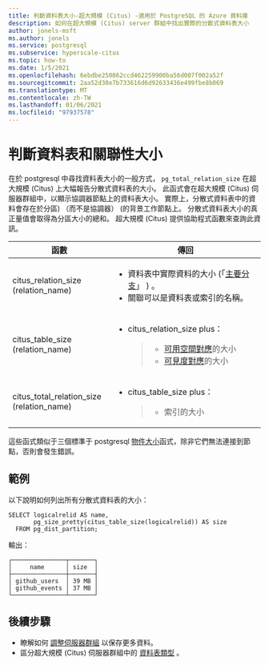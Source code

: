 ```yaml
---
title: 判斷資料表大小-超大規模 (Citus) -適用於 PostgreSQL 的 Azure 資料庫
description: 如何在超大規模 (Citus) server 群組中找出實際的分散式資料表大小
author: jonels-msft
ms.author: jonels
ms.service: postgresql
ms.subservice: hyperscale-citus
ms.topic: how-to
ms.date: 1/5/2021
ms.openlocfilehash: 6ebdbe250862ccd462259900ba56d007f002a52f
ms.sourcegitcommit: 2aa52d30e7b733616d6d92633436e499fbe8b069
ms.translationtype: MT
ms.contentlocale: zh-TW
ms.lasthandoff: 01/06/2021
ms.locfileid: "97937578"
---
```

# <a name="determine-table-and-relation-size"></a>判斷資料表和關聯性大小

在於 postgresql 中尋找資料表大小的一般方式， `pg_total_relation_size` 在超大規模 (Citus) 上大幅報告分散式資料表的大小。
此函式會在超大規模 (Citus) 伺服器群組中，以顯示協調器節點上的資料表大小。  實際上，分散式資料表中的資料會存在於分區) （而不是協調器） (的背景工作節點上。 分散式資料表大小的真正量值會取得為分區大小的總和。 超大規模 (Citus) 提供協助程式函數來查詢此資訊。

<table>
<colgroup>
<col style="width: 40%" />
<col style="width: 59%" />
</colgroup>
<thead>
<tr class="header">
<th>函數</th>
<th>傳回</th>
</tr>
</thead>
<tbody>
<tr class="odd">
<td>citus_relation_size (relation_name) </td>
<td><ul>
<li>資料表中實際資料的大小 (「<a href="https://www.postgresql.org/docs/current/static/storage-file-layout.html">主要分支</a>」 ) 。</li>
<li>關聯可以是資料表或索引的名稱。</li>
</ul></td>
</tr>
<tr class="even">
<td>citus_table_size (relation_name) </td>
<td><ul>
<li><p>citus_relation_size plus：</p>
<blockquote>
<ul>
<li><a href="https://www.postgresql.org/docs/current/static/storage-fsm.html">可用空間對應</a>的大小</li>
<li><a href="https://www.postgresql.org/docs/current/static/storage-vm.html">可見度對應</a>的大小</li>
</ul>
</blockquote></li>
</ul></td>
</tr>
<tr class="odd">
<td>citus_total_relation_size (relation_name) </td>
<td><ul>
<li><p>citus_table_size plus：</p>
<blockquote>
<ul>
<li>索引的大小</li>
</ul>
</blockquote></li>
</ul></td>
</tr>
</tbody>
</table>

這些函式類似于三個標準于 postgresql [物件大小](https://www.postgresql.org/docs/current/static/functions-admin.html#FUNCTIONS-ADMIN-DBSIZE)函式，除非它們無法連接到節點，否則會發生錯誤。

## <a name="example"></a>範例

以下說明如何列出所有分散式資料表的大小：

``` postgresql
SELECT logicalrelid AS name,
       pg_size_pretty(citus_table_size(logicalrelid)) AS size
  FROM pg_dist_partition;
```

輸出：

```
┌───────────────┬───────┐
│     name      │ size  │
├───────────────┼───────┤
│ github_users  │ 39 MB │
│ github_events │ 37 MB │
└───────────────┴───────┘
```

## <a name="next-steps"></a>後續步驟

* 瞭解如何 [調整伺服器群組](howto-hyperscale-scale-grow.md) 以保存更多資料。
* 區分超大規模 (Citus) 伺服器群組中的 [資料表類型](concepts-hyperscale-nodes.md) 。
